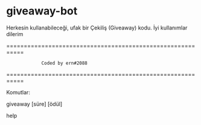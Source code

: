 # giveaway-bot
Herkesin kullanabileceği, ufak bir Çekiliş (Giveaway) kodu. İyi kullanımlar dilerim

===========================================================

                 Coded by ern#2088

===========================================================

Komutlar:

giveaway [süre] [ödül]

help
